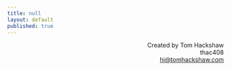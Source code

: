 ```yaml
---
title: null
layout: default
published: true
---
```


<div align="right">
Created by Tom Hackshaw
<br>
thac408
<br>
<a href="mailto:hi@tomhackshaw.com">hi@tomhackshaw.com</a>
</div>

[mail]: mailto:hi@tomhackshaw.com
[hm]: https://tomhackshaw.com

